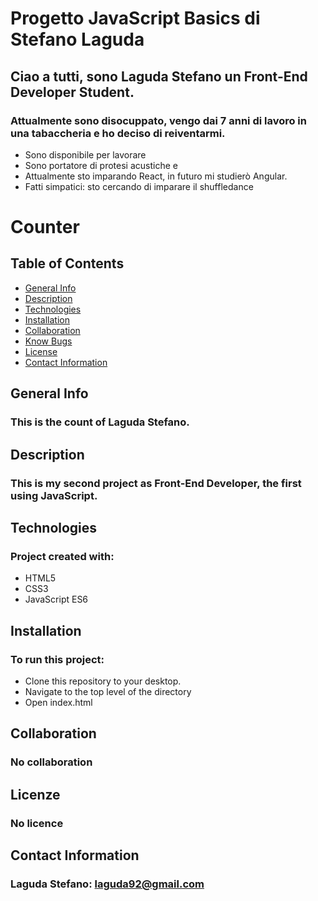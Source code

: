 # Progetto JavaScript Basics di Stefano Laguda
## Ciao a tutti, sono Laguda Stefano un Front-End Developer Student.

### Attualmente sono disocuppato, vengo dai 7 anni di lavoro in una tabaccheria e ho deciso di reiventarmi.
* Sono disponibile per lavorare
* Sono portatore di protesi acustiche e
* Attualmente sto imparando React, in futuro mi studierò Angular.
* Fatti simpatici: sto cercando di imparare il shuffledance


# Counter

## Table of Contents
- [General Info](#general-info)
- [Description](#description)
- [Technologies](#technologies)
- [Installation](#installation)
- [Collaboration](#collaboration)
- [Know Bugs](#know-bugs)
- [License](#license)
- [Contact Information](#contacts)

## General Info
### This is the count of Laguda Stefano.

## Description
### This is my second project as Front-End Developer, the first using JavaScript.

## Technologies
### Project created with:
   * HTML5
   * CSS3
   * JavaScript ES6

## Installation
### To run this project:
  * Clone this repository to your desktop.
  * Navigate to the top level of the directory
  * Open index.html

## Collaboration
### No collaboration

## Licenze
### No licence

## Contact Information
### Laguda Stefano: [laguda92@gmail.com](laguda92@gmail.com)